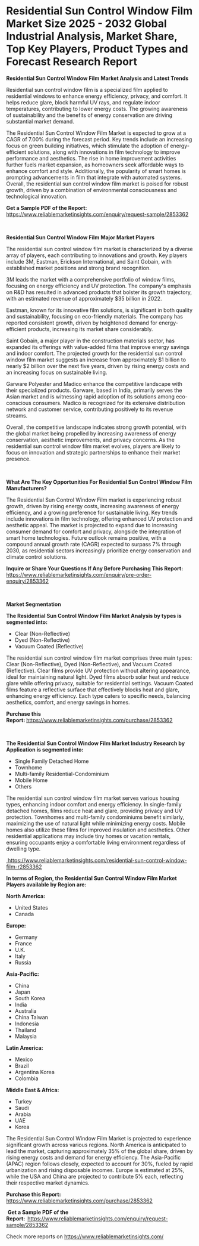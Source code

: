 <p><h1>Residential Sun Control Window Film Market Size 2025 - 2032 Global Industrial Analysis, Market Share, Top Key Players, Product Types and Forecast Research Report</h1></p><p><strong>Residential Sun Control Window Film Market Analysis and Latest Trends</strong></p>
<p><p>Residential sun control window film is a specialized film applied to residential windows to enhance energy efficiency, privacy, and comfort. It helps reduce glare, block harmful UV rays, and regulate indoor temperatures, contributing to lower energy costs. The growing awareness of sustainability and the benefits of energy conservation are driving substantial market demand.</p><p>The Residential Sun Control Window Film Market is expected to grow at a CAGR of 7.00% during the forecast period. Key trends include an increasing focus on green building initiatives, which stimulate the adoption of energy-efficient solutions, along with innovations in film technology to improve performance and aesthetics. The rise in home improvement activities further fuels market expansion, as homeowners seek affordable ways to enhance comfort and style. Additionally, the popularity of smart homes is prompting advancements in film that integrate with automated systems. Overall, the residential sun control window film market is poised for robust growth, driven by a combination of environmental consciousness and technological innovation.</p></p>
<p><strong>Get a Sample PDF of the Report:&nbsp;</strong> <a href="https://www.reliablemarketinsights.com/enquiry/request-sample/2853362?utm_campaign=3320&utm_medium=2&utm_source=Github&utm_content=ia&utm_term=11032025&utm_id=residential-sun-control-window-film">https://www.reliablemarketinsights.com/enquiry/request-sample/2853362</a></p>
<p>&nbsp;</p>
<p><strong>Residential Sun Control Window Film Major Market Players</strong></p>
<p><p>The residential sun control window film market is characterized by a diverse array of players, each contributing to innovations and growth. Key players include 3M, Eastman, Erickson International, and Saint Gobain, with established market positions and strong brand recognition.</p><p>3M leads the market with a comprehensive portfolio of window films, focusing on energy efficiency and UV protection. The company's emphasis on R&D has resulted in advanced products that bolster its growth trajectory, with an estimated revenue of approximately $35 billion in 2022. </p><p>Eastman, known for its innovative film solutions, is significant in both quality and sustainability, focusing on eco-friendly materials. The company has reported consistent growth, driven by heightened demand for energy-efficient products, increasing its market share considerably. </p><p>Saint Gobain, a major player in the construction materials sector, has expanded its offerings with value-added films that improve energy savings and indoor comfort. The projected growth for the residential sun control window film market suggests an increase from approximately $1 billion to nearly $2 billion over the next five years, driven by rising energy costs and an increasing focus on sustainable living.</p><p>Garware Polyester and Madico enhance the competitive landscape with their specialized products. Garware, based in India, primarily serves the Asian market and is witnessing rapid adoption of its solutions among eco-conscious consumers. Madico is recognized for its extensive distribution network and customer service, contributing positively to its revenue streams.</p><p>Overall, the competitive landscape indicates strong growth potential, with the global market being propelled by increasing awareness of energy conservation, aesthetic improvements, and privacy concerns. As the residential sun control window film market evolves, players are likely to focus on innovation and strategic partnerships to enhance their market presence.</p></p>
<p>&nbsp;</p>
<p><strong>What Are The Key Opportunities For Residential Sun Control Window Film Manufacturers?</strong></p>
<p><p>The Residential Sun Control Window Film market is experiencing robust growth, driven by rising energy costs, increasing awareness of energy efficiency, and a growing preference for sustainable living. Key trends include innovations in film technology, offering enhanced UV protection and aesthetic appeal. The market is projected to expand due to increasing consumer demand for comfort and privacy, alongside the integration of smart home technologies. Future outlook remains positive, with a compound annual growth rate (CAGR) expected to surpass 7% through 2030, as residential sectors increasingly prioritize energy conservation and climate control solutions.</p></p>
<p><strong>Inquire or Share Your Questions If Any Before Purchasing This Report:</strong> <a href="https://www.reliablemarketinsights.com/enquiry/pre-order-enquiry/2853362?utm_campaign=3320&utm_medium=2&utm_source=Github&utm_content=ia&utm_term=11032025&utm_id=residential-sun-control-window-film">https://www.reliablemarketinsights.com/enquiry/pre-order-enquiry/2853362</a></p>
<p>&nbsp;</p>
<p><strong>Market Segmentation</strong></p>
<p><strong>The Residential Sun Control Window Film Market Analysis by types is segmented into:</strong></p>
<p><ul><li>Clear (Non-Reflective)</li><li>Dyed (Non-Reflective)</li><li>Vacuum Coated (Reflective)</li></ul></p>
<p><p>The residential sun control window film market comprises three main types: Clear (Non-Reflective), Dyed (Non-Reflective), and Vacuum Coated (Reflective). Clear films provide UV protection without altering appearance, ideal for maintaining natural light. Dyed films absorb solar heat and reduce glare while offering privacy, suitable for residential settings. Vacuum Coated films feature a reflective surface that effectively blocks heat and glare, enhancing energy efficiency. Each type caters to specific needs, balancing aesthetics, comfort, and energy savings in homes.</p></p>
<p><strong>Purchase this Report:&nbsp;</strong><a href="https://www.reliablemarketinsights.com/purchase/2853362?utm_campaign=3320&utm_medium=2&utm_source=Github&utm_content=ia&utm_term=11032025&utm_id=residential-sun-control-window-film">https://www.reliablemarketinsights.com/purchase/2853362</a></p>
<p>&nbsp;</p>
<p><strong>The Residential Sun Control Window Film Market Industry Research by Application is segmented into:</strong></p>
<p><ul><li>Single Family Detached Home</li><li>Townhome</li><li>Multi-family Residential-Condominium</li><li>Mobile Home</li><li>Others</li></ul></p>
<p><p>The residential sun control window film market serves various housing types, enhancing indoor comfort and energy efficiency. In single-family detached homes, films reduce heat and glare, providing privacy and UV protection. Townhomes and multi-family condominiums benefit similarly, maximizing the use of natural light while minimizing energy costs. Mobile homes also utilize these films for improved insulation and aesthetics. Other residential applications may include tiny homes or vacation rentals, ensuring occupants enjoy a comfortable living environment regardless of dwelling type.</p></p>
<p><a href="https://www.reliablemarketinsights.com/residential-sun-control-window-film-r2853362?utm_campaign=3320&utm_medium=2&utm_source=Github&utm_content=ia&utm_term=11032025&utm_id=residential-sun-control-window-film">&nbsp;https://www.reliablemarketinsights.com/residential-sun-control-window-film-r2853362</a></p>
<p><strong>In terms of Region, the Residential Sun Control Window Film Market Players available by Region are:</strong></p>
<p>
    <p> <strong> North America: </strong>
        <ul>
            <li>United States</li>
            <li>Canada</li>
        </ul>
        </p> 
    <p> <strong> Europe: </strong>
        <ul>
            <li>Germany</li>
            <li>France</li>
            <li>U.K.</li>
            <li>Italy</li>
            <li>Russia</li>
        </ul>
        </p> 
    <p> <strong> Asia-Pacific: </strong>
        <ul>
            <li>China</li>
            <li>Japan</li>
            <li>South Korea</li>
            <li>India</li>
            <li>Australia</li>
            <li>China Taiwan</li>
            <li>Indonesia</li>
            <li>Thailand</li>
            <li>Malaysia</li>
        </ul>
        </p> 
    <p> <strong> Latin America: </strong>
        <ul>
            <li>Mexico</li>
            <li>Brazil</li>
            <li>Argentina Korea</li>
            <li>Colombia</li>
        </ul>
        </p> 
    <p> <strong> Middle East & Africa: </strong>
        <ul>
            <li>Turkey</li>
            <li>Saudi</li>
            <li>Arabia</li>
            <li>UAE</li>
            <li>Korea</li>
        </ul>
    </p>
    </p>
<p><p>The Residential Sun Control Window Film Market is projected to experience significant growth across various regions. North America is anticipated to lead the market, capturing approximately 35% of the global share, driven by rising energy costs and demand for energy efficiency. The Asia-Pacific (APAC) region follows closely, expected to account for 30%, fueled by rapid urbanization and rising disposable incomes. Europe is estimated at 25%, while the USA and China are projected to contribute 5% each, reflecting their respective market dynamics.</p></p>
<p><strong>Purchase this Report: </strong><a href="https://www.reliablemarketinsights.com/purchase/2853362?utm_campaign=3320&utm_medium=2&utm_source=Github&utm_content=ia&utm_term=11032025&utm_id=residential-sun-control-window-film">https://www.reliablemarketinsights.com/purchase/2853362</a></p>
<p>&nbsp;<strong>Get a Sample PDF of the Report:&nbsp;&nbsp;</strong><a href="https://www.reliablemarketinsights.com/enquiry/request-sample/2853362?utm_campaign=3320&utm_medium=2&utm_source=Github&utm_content=ia&utm_term=11032025&utm_id=residential-sun-control-window-film">https://www.reliablemarketinsights.com/enquiry/request-sample/2853362</a></p>
<p><strong></strong></p>
<p>Check more reports on <a href="https://www.reliablemarketinsights.com/?utm_campaign=3320&utm_medium=2&utm_source=Github&utm_content=ia&utm_term=11032025&utm_id=residential-sun-control-window-film">https://www.reliablemarketinsights.com/</a></p>